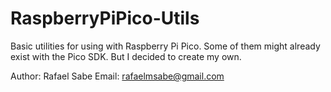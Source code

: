 # RaspberryPiPico-Utils
Basic utilities for using with Raspberry Pi Pico. Some of them might already exist with the Pico SDK. But I decided to create my own.

Author: Rafael Sabe
Email: rafaelmsabe@gmail.com
